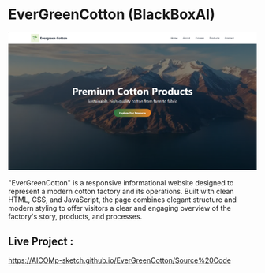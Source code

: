 # EverGreenCotton (BlackBoxAI) 

![My Screenshot](Images/Image1.png)

"EverGreenCotton" is a responsive informational website designed to represent a modern cotton factory and its operations. Built with clean HTML, CSS, and JavaScript, the page combines elegant structure and modern styling to offer visitors a clear and engaging overview of the factory's story, products, and processes.

## Live Project :  
https://AICOMp-sketch.github.io/EverGreenCotton/Source%20Code